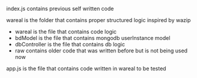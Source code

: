 index.js contains previous self written code

wareal is the folder that contains proper structured logic inspired by wazip
  - wareal is the file that contains code logic
  - bdModel is the file that contains mongodb userInstance model
  - dbController is the file that contains db logic
  - raw contains older code that was written before but is not being used now

app.js is the file that contains code written in wareal to be tested
